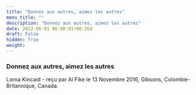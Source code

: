 ```yaml
---
title: "Donnez aux autres, aimez les autres"
menu_title: ""
description: "Donnez aux autres, aimez les autres"
date: 2022-06-01 06:00:01+00:264
draft: False
hidden: True
weight:
---
```

### Donnez aux autres, aimez les autres

Lorna Kincaid - reçu par Al Fike le 13 Novembre 2016, Gibsons, Colombie-Britannique, Canada.



